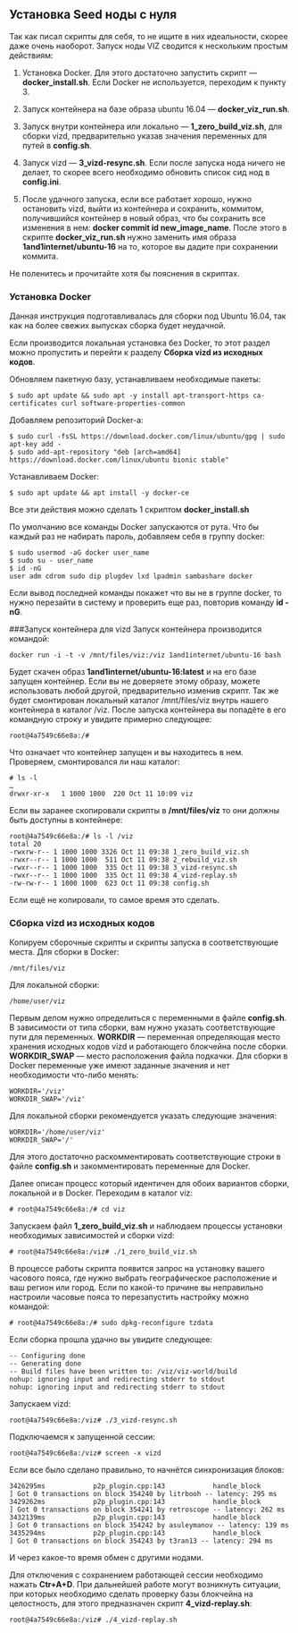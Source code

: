 ## Установка Seed ноды с нуля
Так как писал скрипты для себя, то не ищите в них идеальности, скорее даже очень наоборот.
Запуск ноды VIZ сводится к нескольким простым действиям:

1. Установка Docker. Для этого достаточно запустить скрипт — **docker_install.sh**.
Если Docker не используется, переходим к пункту 3.

2. Запуск контейнера на базе образа ubuntu 16.04 — **docker_viz_run.sh**.

3. Запуск внутри контейнера или локально — **1_zero_build_viz.sh**, для сборки vizd, предварительно указав значения переменных для путей в **config.sh**.

4. Запуск vizd — **3_vizd-resync.sh**. Если после запуска нода ничего не делает, то скорее всего необходимо обновить список сид нод в **config.ini**.

5. После удачного запуска, если все работает хорошо, нужно остановить vizd, выйти из контейнера и сохранить, коммитом, получившийся контейнер в новый образ, что бы сохранить все изменения в нем: **docker commit id new_image_name**. После этого в скрипте  **docker_viz_run.sh** нужно заменить имя образа **1and1internet/ubuntu-16** на то, которое вы дадите при сохранении коммита.

Не поленитесь и прочитайте хотя бы пояснения в скриптах.

### Установка Docker
Данная инструкция подготавливалась для сборки под Ubuntu 16.04, так как на более свежих выпусках сборка будет неудачной.

Если производится локальная установка без Docker, то этот раздел можно пропустить и перейти к разделу **Сборка vizd из исходных кодов**.

Обновляем пакетную базу, устанавливаем необходимые пакеты:

    $ sudo apt update && sudo apt -y install apt-transport-https ca-certificates curl software-properties-common

Добавляем репозиторий Docker-а:

    $ sudo curl -fsSL https://download.docker.com/linux/ubuntu/gpg | sudo apt-key add -
    $ sudo add-apt-repository "deb [arch=amd64] https://download.docker.com/linux/ubuntu bionic stable"

Устанавливаем Docker:

    $ sudo apt update && apt install -y docker-ce

Все эти действия можно сделать 1 скриптом **docker_install.sh**

По умолчанию все команды Docker запускаются от рута. Что бы каждый раз не набирать пароль, добавляем себя в группу docker:

    $ sudo usermod -aG docker user_name
    $ sudo su - user_name
    $ id -nG
    user adm cdrom sudo dip plugdev lxd lpadmin sambashare docker

Если вывод последней команды покажет что вы не в группе docker, то нужно перезайти в систему и проверить еще раз, повторив команду **id -nG**.

###Запуск контейнера для vizd
Запуск контейнера производится командой:

    docker run -i -t -v /mnt/files/viz:/viz 1and1internet/ubuntu-16 bash

Будет скачен образ **1and1internet/ubuntu-16:latest** и на его базе запущен контейнер. Если вы не доверяете этому образу, можете использовать любой другой, предварительно изменив скрипт. Так же будет смонтирован локальный каталог /mnt/files/viz внутрь нашего контейнера в каталог /viz. После запуска контейнера вы попадёте в его командную строку и увидите примерно следующее:

    root@4a7549c66e8a:/#

Что означает что контейнер запущен и вы находитесь в нем.
Проверяем, смонтировался ли наш каталог:

    # ls -l
    …
    drwxr-xr-x   1 1000 1000  220 Oct 11 10:09 viz

Если вы заранее скопировали скрипты в **/mnt/files/viz** то они должны быть доступны в контейнере:

    root@4a7549c66e8a:/# ls -l /viz
    total 20
    -rwxrw-r-- 1 1000 1000 3326 Oct 11 09:38 1_zero_build_viz.sh
    -rwxr--r-- 1 1000 1000  511 Oct 11 09:38 2_rebuild_viz.sh
    -rwxr--r-- 1 1000 1000  335 Oct 11 09:38 3_vizd-resync.sh
    -rwxr--r-- 1 1000 1000  335 Oct 11 09:38 4_vizd-replay.sh
    -rw-rw-r-- 1 1000 1000  623 Oct 11 09:38 config.sh

Если ещё не копировали, то самое время это сделать.


### Сборка vizd из исходных кодов
Копируем сборочные скрипты и скрипты запуска в соответствующие места.
Для сборки в Docker:

    /mnt/files/viz

Для локальной сборки:

    /home/user/viz

Первым делом нужно определиться с переменными в файле **config.sh**.
В зависимости от типа сборки, вам нужно указать соответствующие пути для переменных.
**WORKDIR** — переменная определяющая место хранения исходных кодов vizd и работающего блокчейна после сборки.
**WORKDIR_SWAP** — место расположения файла подкачки.
Для сборки в Docker переменные уже имеют заданные значения и нет необходимости что-либо менять:

    WORKDIR='/viz'
    WORKDIR_SWAP='/viz'

Для локальной сборки рекомендуется указать следующие значения:

    WORKDIR='/home/user/viz'
    WORKDIR_SWAP='/'

Для этого достаточно раскомментировать соответствующие строки в файле **config.sh** и закомментировать переменные для Docker.

Далее описан процесс который идентичен для обоих вариантов сборки, локальной и в Docker. Переходим в каталог viz:

    # root@4a7549c66e8a:/# cd viz

Запускаем файл **1_zero_build_viz.sh** и наблюдаем процессы установки необходимых зависимостей и сборки vizd:

    # root@4a7549c66e8a:/viz# ./1_zero_build_viz.sh

В процессе работы скрипта появится запрос на установку вашего часового пояса, где нужно выбрать географическое расположение и ваш регион или город. Если по какой-то причине вы неправильно настроили часовые пояса то перезапустить настройку можно командой:

    # root@4a7549c66e8a:/# sudo dpkg-reconfigure tzdata

Если сборка прошла удачно вы увидите следующее:

    -- Configuring done
    -- Generating done
    -- Build files have been written to: /viz/viz-world/build
    nohup: ignoring input and redirecting stderr to stdout
    nohup: ignoring input and redirecting stderr to stdout

Запускаем vizd:

    root@4a7549c66e8a:/viz# ./3_vizd-resync.sh

Подключаемся к запущенной сессии:

    root@4a7549c66e8a:/viz# screen -x vizd

Если все было сделано правильно, то начнётся синхронизация блоков:

    3426295ms            p2p_plugin.cpp:143            handle_block         ] Got 0 transactions on block 354240 by litrbooh -- latency: 295 ms
    3429262ms            p2p_plugin.cpp:143            handle_block         ] Got 0 transactions on block 354241 by retroscope -- latency: 262 ms
    3432139ms            p2p_plugin.cpp:143            handle_block         ] Got 0 transactions on block 354242 by asuleymanov -- latency: 139 ms
    3435294ms            p2p_plugin.cpp:143            handle_block         ] Got 0 transactions on block 354243 by t3ran13 -- latency: 294 ms

И через какое-то время обмен с другими нодами.

Для отключения с сохранением работающей сессии необходимо нажать  **Ctr+A+D**.
При дальнейшей работе могут возникнуть ситуации, при которых необходимо сделать проверку базы блокчейна на целостность, для этого предназначен скрипт **4_vizd-replay.sh**:

    root@4a7549c66e8a:/viz# ./4_vizd-replay.sh

